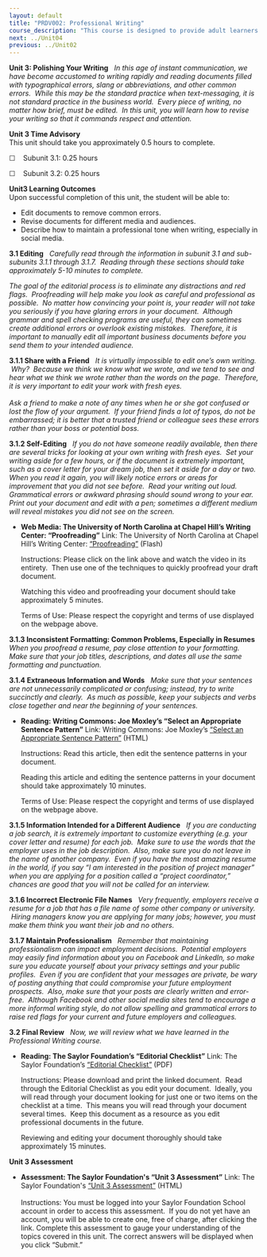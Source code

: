 ```yaml
---
layout: default
title: "PRDV002: Professional Writing"
course_description: "This course is designed to provide adult learners with the basic skills they need to write effective documents in the workplace."
next: ../Unit04
previous: ../Unit02
---
```

**Unit 3: Polishing Your Writing** <span id="3"></span> 
*In this age of instant communication, we have become accustomed to
writing rapidly and reading documents filled with typographical errors,
slang or abbreviations, and other common errors.  While this may be the
standard practice when text-messaging, it is not standard practice in
the business world.  Every piece of writing, no matter how brief, must
be edited.  In this unit, you will learn how to revise your writing so
that it commands respect and attention.*

**Unit 3 Time Advisory**  
This unit should take you approximately 0.5 hours to complete.  
  
 ☐    Subunit 3.1: 0.25 hours  
  
 ☐    Subunit 3.2: 0.25 hours

**Unit3 Learning Outcomes**  
Upon successful completion of this unit, the student will be able to:
-   Edit documents to remove common errors.
-   Revise documents for different media and audiences.
-   Describe how to maintain a professional tone when writing,
    especially in social media.

**3.1 Editing** <span id="3.1"></span> 
*Carefully read through the information in subunit 3.1 and sub-subunits
3.1.1 through 3.1.7.  Reading through these sections should take
approximately 5-10 minutes to complete.*  
  
 *The goal of the editorial process is to eliminate any distractions and
red flags.  Proofreading will help make you look as careful and
professional as possible.  No matter how convincing your point is, your
reader will not take you seriously if you have glaring errors in your
document.  Although grammar and spell checking programs are useful, they
can sometimes create additional errors or overlook existing mistakes. 
Therefore, it is important to manually edit all important business
documents before you send them to your intended audience.*

**3.1.1 Share with a Friend** <span id="3.1.1"></span> 
*It is virtually impossible to edit one’s own writing.  Why?  Because we
think we know what we wrote, and we tend to see and hear what we think
we wrote rather than the words on the page.  Therefore, it is very
important to edit your work with fresh eyes.*  
    
 *Ask a friend to make a note of any times when he or she got confused
or lost the flow of your argument.  If your friend finds a lot of typos,
do not be embarrassed; it is better that a trusted friend or colleague
sees these errors rather than your boss or potential boss.*

**3.1.2 Self-Editing** <span id="3.1.2"></span> 
*If you do not have someone readily available, then there are several
tricks for looking at your own writing with fresh eyes.  Set your
writing aside for a few hours, or if the document is extremely
important, such as a cover letter for your dream job, then set it aside
for a day or two.  When you read it again, you will likely notice errors
or areas for improvement that you did not see before.  Read your writing
out loud.  Grammatical errors or awkward phrasing should sound wrong to
your ear.  Print out your document and edit with a pen; sometimes a
different medium will reveal mistakes you did not see on the screen.*

-   **Web Media: The University of North Carolina at Chapel Hill’s
    Writing Center: “Proofreading”**
    Link: The University of North Carolina at Chapel Hill’s Writing
    Center:
    [“Proofreading”](http://writingcenter.unc.edu/handouts/proofreading/)
    (Flash)  
      
     Instructions: Please click on the link above and watch the video in
    its entirety.  Then use one of the techniques to quickly proofread
    your draft document.  
      
     Watching this video and proofreading your document should take
    approximately 5 minutes.  
      
     Terms of Use: Please respect the copyright and terms of use
    displayed on the webpage above.

**3.1.3 Inconsistent Formatting: Common Problems, Especially in
Resumes** <span id="3.1.3"></span> 
*When you proofread a resume, pay close attention to your formatting. 
Make sure that your job titles, descriptions, and dates all use the same
formatting and punctuation.*

**3.1.4 Extraneous Information and Words** <span id="3.1.4"></span> 
*Make sure that your sentences are not unnecessarily complicated or
confusing; instead, try to write succinctly and clearly.  As much as
possible, keep your subjects and verbs close together and near the
beginning of your sentences.*

-   **Reading: Writing Commons: Joe Moxley’s “Select an Appropriate
    Sentence Pattern”**
    Link: Writing Commons: Joe Moxley’s [“Select an Appropriate Sentence
    Pattern”](http://writingcommons.org/open-text/style/sentence-structure/100-select-an-appropriate-sentence-pattern)
    (HTML)  
      
     Instructions: Read this article, then edit the sentence patterns in
    your document.  
      
     Reading this article and editing the sentence patterns in your
    document should take approximately 10 minutes.  
      
     Terms of Use: Please respect the copyright and terms of use
    displayed on the webpage above.

**3.1.5 Information Intended for a Different Audience** <span
id="3.1.5"></span> 
*If you are conducting a job search, it is extremely important to
customize everything (e.g. your cover letter and resume) for each job.
 Make sure to use the words that the employer uses in the job
description.  Also, make sure you do not leave in the name of another
company.  Even if you have the most amazing resume in the world, if you
say “I am interested in the position of project manager” when you are
applying for a position called a “project coordinator,” chances are good
that you will not be called for an interview.*

**3.1.6 Incorrect Electronic File Names** <span id="3.1.6"></span> 
*Very frequently, employers receive a resume for a job that has a file
name of some other company or university.  Hiring managers know you are
applying for many jobs; however, you must make them think you want their
job and no others.*

**3.1.7 Maintain Professionalism** <span id="3.1.7"></span> 
*Remember that maintaining professionalism can impact employment
decisions.  Potential employers may easily find information about you on
Facebook and LinkedIn, so make sure you educate yourself about your
privacy settings and your public profiles.  Even if you are confident
that your messages are private, be wary of posting anything that could
compromise your future employment prospects.  Also, make sure that your
posts are clearly written and error-free.  Although Facebook and other
social media sites tend to encourage a more informal writing style, do
not allow spelling and grammatical errors to raise red flags for your
current and future employers and colleagues.*

**3.2 Final Review** <span id="3.2"></span> 
*Now, we will review what we have learned in the Professional Writing
course.*

-   **Reading: The Saylor Foundation’s “Editorial Checklist”**
    Link: The Saylor Foundation’s [“Editorial
    Checklist”](http://www.saylor.org/site/wp-content/uploads/2013/01/PRDV002-3.2-Editing-Checklist-FINAL.pdf)
    (PDF)  
      
     Instructions: Please download and print the linked document.  Read
    through the Editorial Checklist as you edit your document.  Ideally,
    you will read through your document looking for just one or two
    items on the checklist at a time.  This means you will read through
    your document several times.  Keep this document as a resource as
    you edit professional documents in the future.  
      
     Reviewing and editing your document thoroughly should take
    approximately 15 minutes.

**Unit 3 Assessment** <span id="3.3"></span> 
-   **Assessment: The Saylor Foundation's “Unit 3 Assessment”**
    Link: The Saylor Foundation's [“Unit 3
    Assessment”](http://school.saylor.org/mod/quiz/view.php?id=1581)
    (HTML)  
        
     Instructions: You must be logged into your Saylor Foundation School
    account in order to access this assessment.  If you do not yet have
    an account, you will be able to create one, free of charge, after
    clicking the link. Complete this assessment to gauge your
    understanding of the topics covered in this unit. The correct
    answers will be displayed when you click “Submit.”



